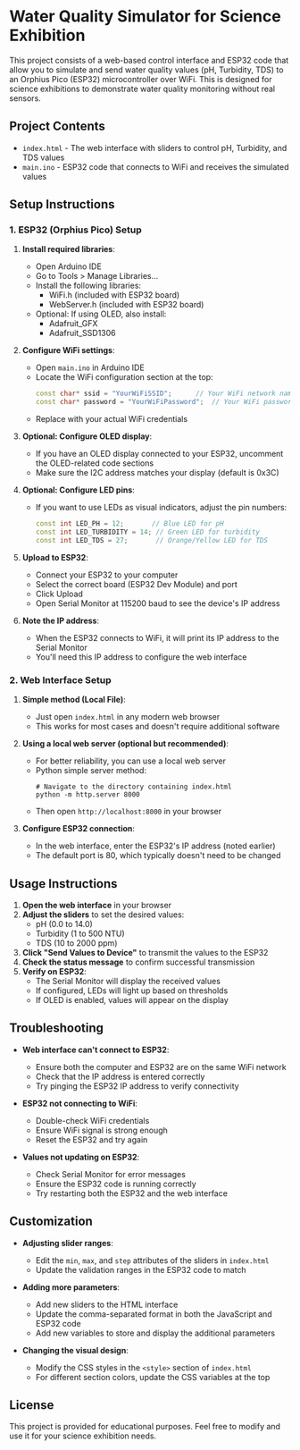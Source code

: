 # Water Quality Simulator for Science Exhibition

This project consists of a web-based control interface and ESP32 code that allow you to simulate and send water quality values (pH, Turbidity, TDS) to an Orphius Pico (ESP32) microcontroller over WiFi. This is designed for science exhibitions to demonstrate water quality monitoring without real sensors.

## Project Contents

- `index.html` - The web interface with sliders to control pH, Turbidity, and TDS values
- `main.ino` - ESP32 code that connects to WiFi and receives the simulated values

## Setup Instructions

### 1. ESP32 (Orphius Pico) Setup

1. **Install required libraries**:
   - Open Arduino IDE
   - Go to Tools > Manage Libraries...
   - Install the following libraries:
     - WiFi.h (included with ESP32 board)
     - WebServer.h (included with ESP32 board)
   - Optional: If using OLED, also install:
     - Adafruit_GFX
     - Adafruit_SSD1306

2. **Configure WiFi settings**:
   - Open `main.ino` in Arduino IDE
   - Locate the WiFi configuration section at the top:
     ```cpp
     const char* ssid = "YourWiFiSSID";      // Your WiFi network name
     const char* password = "YourWiFiPassword";  // Your WiFi password
     ```
   - Replace with your actual WiFi credentials

3. **Optional: Configure OLED display**:
   - If you have an OLED display connected to your ESP32, uncomment the OLED-related code sections
   - Make sure the I2C address matches your display (default is 0x3C)

4. **Optional: Configure LED pins**:
   - If you want to use LEDs as visual indicators, adjust the pin numbers:
     ```cpp
     const int LED_PH = 12;       // Blue LED for pH
     const int LED_TURBIDITY = 14; // Green LED for turbidity
     const int LED_TDS = 27;       // Orange/Yellow LED for TDS
     ```

5. **Upload to ESP32**:
   - Connect your ESP32 to your computer
   - Select the correct board (ESP32 Dev Module) and port
   - Click Upload
   - Open Serial Monitor at 115200 baud to see the device's IP address

6. **Note the IP address**:
   - When the ESP32 connects to WiFi, it will print its IP address to the Serial Monitor
   - You'll need this IP address to configure the web interface

### 2. Web Interface Setup

1. **Simple method (Local File)**:
   - Just open `index.html` in any modern web browser
   - This works for most cases and doesn't require additional software

2. **Using a local web server (optional but recommended)**:
   - For better reliability, you can use a local web server
   - Python simple server method:
     ```
     # Navigate to the directory containing index.html
     python -m http.server 8000
     ```
   - Then open `http://localhost:8000` in your browser

3. **Configure ESP32 connection**:
   - In the web interface, enter the ESP32's IP address (noted earlier)
   - The default port is 80, which typically doesn't need to be changed

## Usage Instructions

1. **Open the web interface** in your browser
2. **Adjust the sliders** to set the desired values:
   - pH (0.0 to 14.0)
   - Turbidity (1 to 500 NTU)
   - TDS (10 to 2000 ppm)
3. **Click "Send Values to Device"** to transmit the values to the ESP32
4. **Check the status message** to confirm successful transmission
5. **Verify on ESP32**:
   - The Serial Monitor will display the received values
   - If configured, LEDs will light up based on thresholds
   - If OLED is enabled, values will appear on the display

## Troubleshooting

- **Web interface can't connect to ESP32**:
  - Ensure both the computer and ESP32 are on the same WiFi network
  - Check that the IP address is entered correctly
  - Try pinging the ESP32 IP address to verify connectivity

- **ESP32 not connecting to WiFi**:
  - Double-check WiFi credentials
  - Ensure WiFi signal is strong enough
  - Reset the ESP32 and try again

- **Values not updating on ESP32**:
  - Check Serial Monitor for error messages
  - Ensure the ESP32 code is running correctly
  - Try restarting both the ESP32 and the web interface

## Customization

- **Adjusting slider ranges**:
  - Edit the `min`, `max`, and `step` attributes of the sliders in `index.html`
  - Update the validation ranges in the ESP32 code to match

- **Adding more parameters**:
  - Add new sliders to the HTML interface
  - Update the comma-separated format in both the JavaScript and ESP32 code
  - Add new variables to store and display the additional parameters

- **Changing the visual design**:
  - Modify the CSS styles in the `<style>` section of `index.html`
  - For different section colors, update the CSS variables at the top

## License

This project is provided for educational purposes. Feel free to modify and use it for your science exhibition needs.
